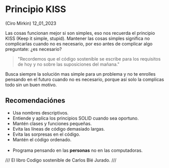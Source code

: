 # Principio KISS
(Ciro Mirkin) 12_01_2023

Las cosas funcionan mejor si son simples, eso nos recuerda el principio KISS (Keep it simple, stupid). Mantener las cosas simples significa no complicarlas cuando no es necesario, por eso antes de complicar algo preguntate: ¿es necesario?

> "Recordemos que el código sostenible se escribe para los requisitos de hoy y no sobre las suposiciones del mañana."

Busca siempre la solución mas simple para un problema y no te enrolles pensando en el futuro cuando no es necesario, porque así solo la complicas todo sin un buen motivo.

## Recomendaciónes

- Usa nombres descriptivos.
- Entiende y aplica los principios SOLID cuando sea oportuno.
- Mantén clases y funciones pequeñas.
- Evita las líneas de código demasiado largas.
- Evita las sorpresas en el código.
- Mantén el código ordenado.
<br/><br/>
- Programa pensando en las **personas** no en las computadoras.

///
El libro Codigo sostenible de Carlos Blé Jurado.
///
